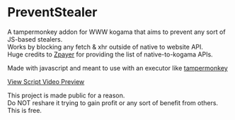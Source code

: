 # PreventStealer
A tampermonkey addon for WWW kogama that aims to prevent any sort of JS-based stealers.   
Works by blocking any fetch & xhr outside of native to website API.   
Huge credits to [Zpayer](https://github.com/RandomUser15456) for providing the list of native-to-kogama APIs.


Made with javascript and meant to use with an executor like [tampermonkey](https://www.tampermonkey.net/)

[View Script Video Preview](https://youtu.be/WG7jrak2eKs)


This project is made public for a reason.  
Do NOT reshare it trying to gain profit or any sort of benefit from others.  
This is free. 

